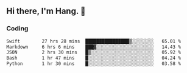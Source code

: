 ## Hi there, I'm Hang. 👋

### Coding

<!--START_SECTION:waka-->

```txt
Swift        27 hrs 28 mins  ████████████████▒░░░░░░░░   65.01 %
Markdown     6 hrs 6 mins    ███▓░░░░░░░░░░░░░░░░░░░░░   14.43 %
JSON         2 hrs 30 mins   █▒░░░░░░░░░░░░░░░░░░░░░░░   05.92 %
Bash         1 hr 47 mins    █░░░░░░░░░░░░░░░░░░░░░░░░   04.24 %
Python       1 hr 30 mins    █░░░░░░░░░░░░░░░░░░░░░░░░   03.58 %
```

<!--END_SECTION:waka-->
